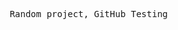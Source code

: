 <html>
	<head>
		<style type="text/css"></style>
	</head>
	<body>
		<pre style="word-wrap: break-word; white-space: pre-wrap;">
			Random project, GitHub Testing
		</pre>
	</body>
</html>